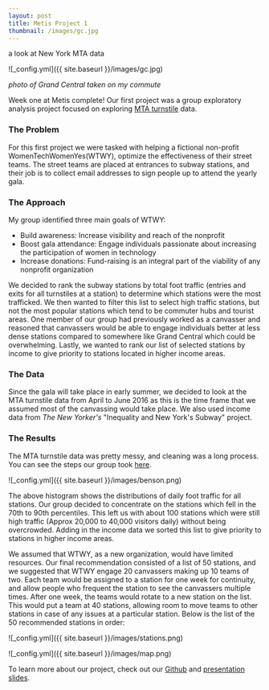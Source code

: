 ```yaml
---
layout: post
title: Metis Project 1
thumbnail: /images/gc.jpg
---
```


a look at New York MTA data

![_config.yml]({{ site.baseurl }}/images/gc.jpg)

*photo of Grand Central taken on my commute*

Week one at Metis complete! Our first project was a group exploratory analysis project focused on exploring [MTA turnstile](http://web.mta.info/developers/turnstile.html) data.

### The Problem
For this first project we were tasked with helping a fictional non-profit WomenTechWomenYes(WTWY), optimize the effectiveness of their street teams. The street teams are placed at entrances to subway stations, and their job is to collect email addresses to sign people up to attend the yearly gala. 

### The Approach
My group identified three main goals of WTWY:
- Build awareness: Increase visibility and reach of the nonprofit
- Boost gala attendance: Engage individuals passionate about increasing the participation of women in technology
- Increase donations: Fund-raising is an integral part of the viability of any nonprofit organization

We decided to rank the subway stations by total foot traffic (entries and exits for all turnstiles at a station) to determine which stations were the most trafficked. We then wanted to filter this list to select high traffic stations, but not the most popular stations which tend to be commuter hubs and tourist areas. One member of our group had previously worked as a canvasser and reasoned that canvassers would be able to engage individuals better at less dense stations compared to somewhere like Grand Central which could be overwhelming. Lastly, we wanted to rank our list of selected stations by income to give priority to stations located in higher income areas.

### The Data
Since the gala will take place in early summer, we decided to look at the MTA turnstile data from April to June 2016 as this is the time frame that we assumed most of the canvassing would take place. We also used income data from *The New Yorker's* "Inequality and New York's Subway" project.

### The Results
The MTA turnstile data was pretty messy, and cleaning was a long process. You can see the steps our group took [here](https://github.com/aliandra/proj1-mta/blob/master/benson_group_proj.ipynb).

![_config.yml]({{ site.baseurl }}/images/benson.png)

The above histogram shows the distributions of daily foot traffic for all stations. Our group decided to concentrate on the stations which fell in the 70th to 90th percentiles. This left us with about 100 stations which were still high traffic (Approx 20,000 to 40,000 visitors daily) without being overcrowded. Adding in the income data we sorted this list to give priority to stations in higher income areas.

We assumed that WTWY, as a new organization, would have limited resources. Our final recommendation consisted of a list of 50 stations, and we suggested that WTWY engage 20 canvassers making up 10 teams of two. Each team would be assigned to a station for one week for continuity, and allow people who frequent the station to see the canvassers multiple times. After one week, the teams would rotate to a new station on the list. This would put a team at 40 stations, allowing room to move teams to other stations in case of any issues at a particular station. Below is the list of the 50 recommended stations in order:

![_config.yml]({{ site.baseurl }}/images/stations.png)

![_config.yml]({{ site.baseurl }}/images/map.png)

To learn more about our project, check out our [Github](https://github.com/aliandra/proj1-mta) and [presentation slides](https://docs.google.com/presentation/d/1Kk2ke27tmcTLrnVTbvl4qwXqbJQxO96oYoLrMCiZLlo/edit?usp=sharing).